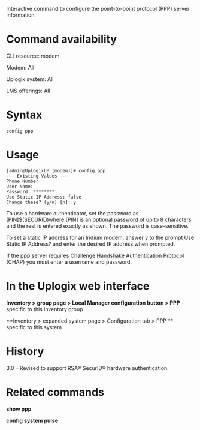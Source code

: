 <!-- 5.4 -->

Interactive command to configure the point-to-point protocol (PPP) server information.

# Command availability 

CLI resource: modem

Modem: All

Uplogix system: All

LMS offerings: All

# Syntax 

```
config ppp
```

# Usage 

```
[admin@UplogixLM (modem)]# config ppp
--- Existing Values ---
Phone Number:
User Name:
Password: ********
Use Static IP Address: false
Change these? (y/n) [n]: y
```

To use a hardware authenticator, set the password as [PIN]$(SECURID)where [PIN] is an optional password of up to 8 characters and the rest is entered exactly as shown. The password is case-sensitive. 

To set a static IP address for an Iridium modem, answer y to the prompt Use Static IP Address? and enter the desired IP address when prompted.

If the ppp server requires Challenge Handshake Authentication Protocol (CHAP) you must enter a username and password.

# In the Uplogix web interface

**Inventory > group page > Local Manager configuration button  > PPP** - specific to this inventory group

**Inventory > expanded system page > Configuration tab > PPP **- specific to this system

# History 

3.0 – Revised to support RSA® SecurID® hardware authentication.

# Related commands 

**show ppp**

**config system pulse**
